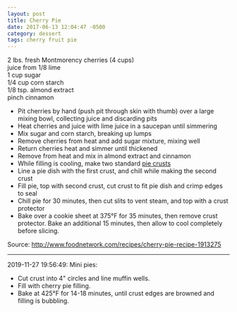 ```yaml
---
layout: post
title: Cherry Pie
date: 2017-06-13 12:04:47 -0500
category: dessert
tags: cherry fruit pie
---
```

2 lbs. fresh Montmorency cherries (4 cups)  
juice from 1/8 lime  
1 cup sugar  
1/4 cup corn starch  
1/8 tsp. almond extract  
pinch cinnamon  
<ul>
 	<li>Pit cherries by hand (push pit through skin with thumb) over a large mixing bowl, collecting juice and discarding pits</li>
 	<li>Heat cherries and juice with lime juice in a saucepan until simmering</li>
 	<li>Mix sugar and corn starch, breaking up lumps</li>
 	<li>Remove cherries from heat and add sugar mixture, mixing well</li>
 	<li>Return cherries heat and simmer until thickened</li>
 	<li>Remove from heat and mix in almond extract and cinnamon</li>
 	<li>While filling is cooling, make two standard <a href="http://tfsh.us/memory/1969/12/31/pie-crust/">pie crusts</a></li>
 	<li>Line a pie dish with the first crust, and chill while making the second crust</li>
 	<li>Fill pie, top with second crust, cut crust to fit pie dish and crimp edges to seal</li>
 	<li>Chill pie for 30 minutes, then cut slits to vent steam, and top with a crust protector</li>
 	<li>Bake over a cookie sheet at 375°F for 35 minutes, then remove crust protector. Bake an additional 15 minutes, then allow to cool completely before slicing.</li>
</ul>
Source: <a href="http://www.foodnetwork.com/recipes/cherry-pie-recipe-1913275">http://www.foodnetwork.com/recipes/cherry-pie-recipe-1913275</a>

---

2019-11-27 19:56:49: Mini pies:
* Cut crust into 4" circles and line muffin wells.
* Fill with cherry pie filling.
* Bake at 425°F for 14-18 minutes, until crust edges are browned and filling is bubbling.
